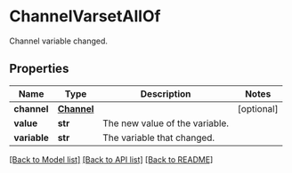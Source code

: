 # ChannelVarsetAllOf

Channel variable changed.
## Properties
Name | Type | Description | Notes
------------ | ------------- | ------------- | -------------
**channel** | [**Channel**](Channel.md) |  | [optional] 
**value** | **str** | The new value of the variable. | 
**variable** | **str** | The variable that changed. | 

[[Back to Model list]](../README.md#documentation-for-models) [[Back to API list]](../README.md#documentation-for-api-endpoints) [[Back to README]](../README.md)


